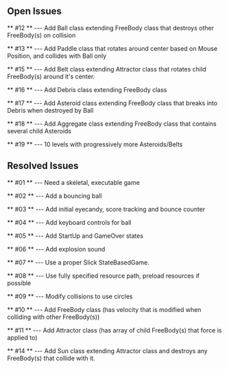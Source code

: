 ## Open Issues ##

** #12 ** --- Add Ball class extending FreeBody class that destroys other FreeBody(s) on collision

** #13 ** --- Add Paddle class that rotates around center based on Mouse Position, and collides with Ball only

** #15 ** --- Add Belt class extending Attractor class that rotates child FreeBody(s) around it's center.

** #16 ** --- Add Debris class extending FreeBody class

** #17 ** --- Add Asteroid class extending FreeBody class that breaks into Debris when destroyed by Ball

** #18 ** --- Add Aggregate class extending FreeBody class that contains several child Asteroids

** #19 ** --- 10 levels with progressively more Asteroids/Belts



## Resolved Issues ##

** #01 ** --- Need a skeletal, executable game

** #02 ** --- Add a bouncing ball

** #03 ** --- Add initial eyecandy, score tracking and bounce counter

** #04 ** --- Add keyboard controls for ball

** #05 ** --- Add StartUp and GameOver states

** #06 ** --- Add explosion sound

** #07 ** --- Use a proper Slick StateBasedGame.

** #08 ** --- Use fully specified resource path, preload resources if possible

** #09 ** --- Modify collisions to use circles

** #10 ** --- Add FreeBody class (has velocity that is modified when colliding with other FreeBody(s))

** #11 ** --- Add Attractor class (has array of child FreeBody(s) that force is applied to)

** #14 ** --- Add Sun class extending Attractor class and destroys any FreeBody(s) that collide with it.